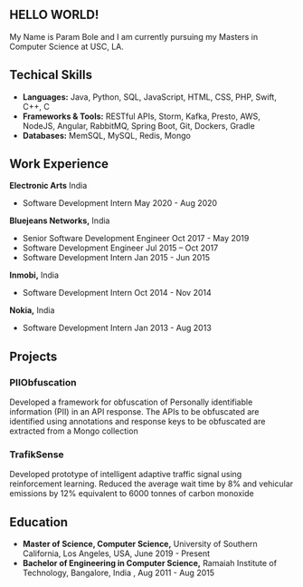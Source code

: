 ## HELLO WORLD!

My Name is Param Bole and I am currently pursuing my Masters in Computer Science at USC, LA. 

## Techical Skills
- **Languages:** Java, Python, SQL, JavaScript, HTML, CSS, PHP, Swift, C++, C 
- **Frameworks & Tools:** RESTful APIs, Storm, Kafka, Presto, AWS, NodeJS, Angular, RabbitMQ, Spring Boot, Git, Dockers, Gradle
- **Databases:** MemSQL, MySQL, Redis, Mongo

## Work Experience

**Electronic Arts** India
- Software Development Intern May 2020 - Aug 2020

**Bluejeans Networks,** India
 - Senior Software Development Engineer Oct 2017 - May 2019
 - Software Development Engineer Jul 2015 – Oct 2017
 - Software Development Intern Jan 2015 - Jun 2015
 
**Inmobi,** India
 - Software Development Intern Oct 2014 - Nov 2014
 
**Nokia,** India
 - Software Development Intern Jan 2013 - Aug 2013
 
## Projects

### PIIObfuscation
Developed a framework for obfuscation of Personally identifiable information (PII) in an API response. The APIs to be obfuscated are identified using annotations and response keys to be obfuscated are extracted from a Mongo collection

### TrafikSense                                                                                                              
Developed prototype of intelligent adaptive traffic signal using reinforcement learning. Reduced the average wait time by 8% and vehicular emissions by 12% equivalent to 6000 tonnes of carbon monoxide

## Education

- **Master of Science, Computer Science,** University of Southern California, Los Angeles, USA, June 2019 - Present                                                                                                                                      
- **Bachelor of Engineering in Computer Science,** Ramaiah Institute of Technology, Bangalore, India , Aug 2011 - Aug 2015     
